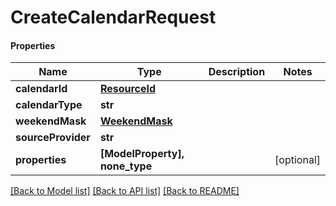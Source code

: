 # CreateCalendarRequest

#### Properties
Name | Type | Description | Notes
------------ | ------------- | ------------- | -------------
**calendarId** | [**ResourceId**](ResourceId.md) |  | 
**calendarType** | **str** |  | 
**weekendMask** | [**WeekendMask**](WeekendMask.md) |  | 
**sourceProvider** | **str** |  | 
**properties** | **[ModelProperty], none_type** |  | [optional] 

[[Back to Model list]](../README.md#documentation-for-models) [[Back to API list]](../README.md#documentation-for-api-endpoints) [[Back to README]](../README.md)

